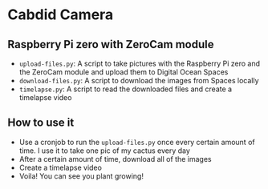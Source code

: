 # Cabdid Camera

## Raspberry Pi zero with ZeroCam module

- `upload-files.py`: A script to take pictures with the Raspberry Pi zero and the ZeroCam module and upload them to Digital Ocean Spaces
- `download-files.py`: A script to download the images from Spaces locally
- `timelapse.py`: A script to read the downloaded files and create a timelapse video

## How to use it

- Use a cronjob to run the `upload-files.py` once every certain amount of time. I use it to take one pic of my cactus every day
- After a certain amount of time, download all of the images
- Create a timelapse video
- Voila! You can see you plant growing!
